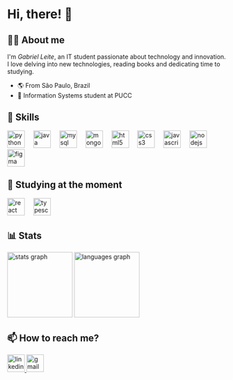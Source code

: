 # Hi, there! 👋

## 🧑‍💻 About me

I'm *Gabriel Leite*, an IT student passionate about technology and innovation. I love delving into new technologies, reading books and dedicating time to studying.

- 🌎 From São Paulo, Brazil
- 🏦 Information Systems student at PUCC

## 🧮 Skills

<div align>
  <img src="https://skillicons.dev/icons?i=py" height="40" alt="python logo"/>
  <img width="12"/>
  <img src="https://skillicons.dev/icons?i=java" height="40" alt="java logo"/>
  <img width="12"/>
  <img src="https://skillicons.dev/icons?i=mysql" height="40" alt="mysql logo"/>
  <img width="12"/>
  <img src="https://skillicons.dev/icons?i=mongodb" height="40" alt="mongodb logo"/>
  <img width="12"/>
  <img src="https://skillicons.dev/icons?i=html" height="40" alt="html5 logo"/>
  <img width="12"/>
  <img src="https://skillicons.dev/icons?i=css" height="40" alt="css3 logo"/>
  <img width="12"/>
  <img src="https://skillicons.dev/icons?i=js" height="40" alt="javascript logo"/>
  <img width="12"/>
  <img src="https://skillicons.dev/icons?i=nodejs" height="40" alt="nodejs logo"/>
  <img width="12"/>
  <img src="https://skillicons.dev/icons?i=figma" height="40" alt="figma logo"/>
</div>

## 🧠 Studying at the moment

<div>
  <img src="https://skillicons.dev/icons?i=react" height="40" alt="react logo"/>
  <img width="12"/>
  <img src="https://skillicons.dev/icons?i=ts" height="40" alt="typescript logo"/>
</div>

## 📊 Stats

<div>
  <img src="https://github-readme-stats.vercel.app/api?username=gabrieells&show_icons=true&theme=transparent&title_color=86d9d1&text_color=bfbfbf&hide_border=true" height="150" alt="stats graph"/>
  <img src="https://github-readme-stats.vercel.app/api/top-langs/?username=gabrieells&layout=compact&theme=transparent&title_color=86d9d1&text_color=bfbfbf&hide_border=true" height="150" alt="languages graph"/>
</div>

## 📫 How to reach me?

<div>
  <a href="https://www.linkedin.com/in/gabriellsdev" target="_blank">
    <img src="https://img.shields.io/static/v1?message=LinkedIn&logo=linkedin&label=&color=0077B5&logoColor=white&labelColor=&style=for-the-badge" height="40" alt="linkedin logo"  />
  </a>
  <a href="gabrielleite014@gmail.com">
    <img src="https://img.shields.io/static/v1?message=Gmail&logo=gmail&label=&color=D14836&logoColor=white&labelColor=&style=for-the-badge" height="40" alt="gmail logo"  />
  </a>
</div>

